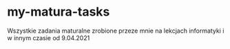 # my-matura-tasks

<bold>Wszystkie</bold> zadania maturalne zrobione przeze mnie na lekcjach informatyki i w innym czasie od 9.04.2021